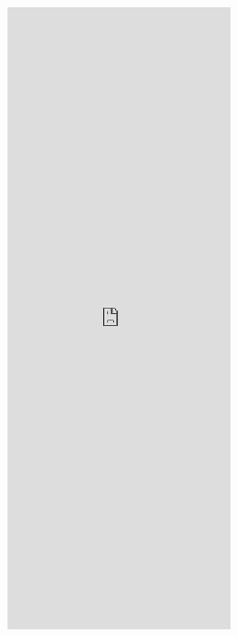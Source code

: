<iframe src="https://bit.ly/CnCAugQuiz" width="100%" style="height: 100em; border-width:0px; border-style:none;">